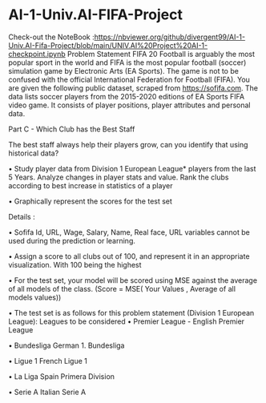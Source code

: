 # AI-1-Univ.AI-FIFA-Project
Check-out the NoteBook :https://nbviewer.org/github/divergent99/AI-1-Univ.AI-Fifa-Project/blob/main/UNIV.AI%20Project%20AI-1-checkpoint.ipynb
Problem Statement
FIFA 20
Football is arguably the most popular sport in the world and FIFA is the most popular football (soccer) simulation game by Electronic Arts (EA Sports). 
The game is not to be confused with the official International Federation for Football (FIFA).
You are given the following public dataset, scraped from https://sofifa.com. The data lists soccer players from the 2015-2020 editions of EA Sports FIFA video game. It consists of player positions, player attributes and personal data.

Part C - Which Club has the Best Staff   

The best staff always help their players grow, can you identify that using historical data?

•	Study player data from Division 1 European League* players from the last 5 Years. Analyze changes in player stats and value. Rank the clubs according to best increase in statistics of a player

•	Graphically represent the scores for the test set

Details :

•	Sofifa Id, URL, Wage, Salary, Name, Real face, URL variables cannot be used during the prediction or learning. 

•	Assign a score to all clubs out of 100, and represent it in an appropriate visualization. With 100 being the highest 

•	For the test set, your model will be scored using MSE against the average of all models of the class. (Score = MSE( Your Values , Average of all models values))

•	The test set is as follows for this problem statement (Division 1 European League):
Leagues to be considered
•	Premier League - English Premier League

•	Bundesliga German 1. Bundesliga

•	Ligue 1 French Ligue 1

•	La Liga Spain Primera Division

•	Serie A Italian Serie A


